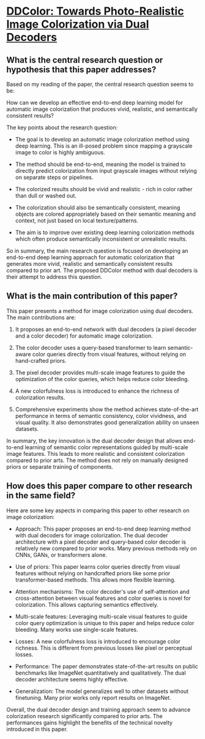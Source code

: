 # [DDColor: Towards Photo-Realistic Image Colorization via Dual Decoders](https://arxiv.org/abs/2212.11613)

## What is the central research question or hypothesis that this paper addresses?

 Based on my reading of the paper, the central research question seems to be: 

How can we develop an effective end-to-end deep learning model for automatic image colorization that produces vivid, realistic, and semantically consistent results?

The key points about the research question:

- The goal is to develop an automatic image colorization method using deep learning. This is an ill-posed problem since mapping a grayscale image to color is highly ambiguous.

- The method should be end-to-end, meaning the model is trained to directly predict colorization from input grayscale images without relying on separate steps or pipelines.

- The colorized results should be vivid and realistic - rich in color rather than dull or washed out.

- The colorization should also be semantically consistent, meaning objects are colored appropriately based on their semantic meaning and context, not just based on local texture/patterns.

- The aim is to improve over existing deep learning colorization methods which often produce semantically inconsistent or unrealistic results.

So in summary, the main research question is focused on developing an end-to-end deep learning approach for automatic colorization that generates more vivid, realistic and semantically consistent results compared to prior art. The proposed DDColor method with dual decoders is their attempt to address this question.


## What is the main contribution of this paper?

 This paper presents a method for image colorization using dual decoders. The main contributions are:

1. It proposes an end-to-end network with dual decoders (a pixel decoder and a color decoder) for automatic image colorization. 

2. The color decoder uses a query-based transformer to learn semantic-aware color queries directly from visual features, without relying on hand-crafted priors.

3. The pixel decoder provides multi-scale image features to guide the optimization of the color queries, which helps reduce color bleeding. 

4. A new colorfulness loss is introduced to enhance the richness of colorization results.

5. Comprehensive experiments show the method achieves state-of-the-art performance in terms of semantic consistency, color vividness, and visual quality. It also demonstrates good generalization ability on unseen datasets.

In summary, the key innovation is the dual decoder design that allows end-to-end learning of semantic color representations guided by multi-scale image features. This leads to more realistic and consistent colorization compared to prior arts. The method does not rely on manually designed priors or separate training of components.


## How does this paper compare to other research in the same field?

 Here are some key aspects in comparing this paper to other research on image colorization:

- Approach: This paper proposes an end-to-end deep learning method with dual decoders for image colorization. The dual decoder architecture with a pixel decoder and query-based color decoder is relatively new compared to prior works. Many previous methods rely on CNNs, GANs, or transformers alone.

- Use of priors: This paper learns color queries directly from visual features without relying on handcrafted priors like some prior transformer-based methods. This allows more flexible learning.

- Attention mechanisms: The color decoder's use of self-attention and cross-attention between visual features and color queries is novel for colorization. This allows capturing semantics effectively.

- Multi-scale features: Leveraging multi-scale visual features to guide color query optimization is unique to this paper and helps reduce color bleeding. Many works use single-scale features.

- Losses: A new colorfulness loss is introduced to encourage color richness. This is different from previous losses like pixel or perceptual losses.

- Performance: The paper demonstrates state-of-the-art results on public benchmarks like ImageNet quantitatively and qualitatively. The dual decoder architecture seems highly effective.

- Generalization: The model generalizes well to other datasets without finetuning. Many prior works only report results on ImageNet.

Overall, the dual decoder design and training approach seem to advance colorization research significantly compared to prior arts. The performances gains highlight the benefits of the technical novelty introduced in this paper.
